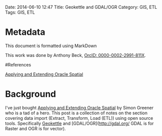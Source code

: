 Date: 2014-06-10 12:47
Title: Geokettle and GDAL/OGR
Category: GIS, ETL
Tags:  GIS, ETL



# Metadata

This document is formatted using MarkDown

This work was done by Anthony Beck, [OrcID: 0000-0002-2991-811X](http://orcid.org/0000-0002-2991-811X).

#References

[Applying and Extending Oracle Spatial](http://www.packtpub.com/applying-and-extending-oracle-spatial/book)

# Background

I've just bought [Applying and Extending Oracle Spatial](http://www.packtpub.com/applying-and-extending-oracle-spatial/book) by Simon Greener who is a tad of a hero. This post is a collection of notes on the section covering data import (Extract, Transform, Load (ETL)) using open source tools. Specifically [Geokettle](http://www.spatialytics.org/projects/geokettle/) and [GDAL/OGR](http://gdal.org/ GDAL is for Raster and OGR is for vector).